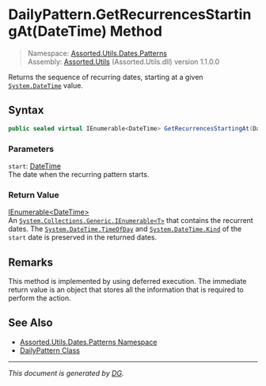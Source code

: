 ﻿# DailyPattern.GetRecurrencesStartingAt(DateTime) Method

> Namespace: [Assorted.Utils.Dates.Patterns](index.md#assortedutilsdatespatterns-namespace)\
> Assembly: [Assorted.Utils](index.md) (Assorted.Utils.dll) version 1.1.0.0

Returns the sequence of recurring dates, starting at a given [`System.DateTime`](https://docs.microsoft.com/en-us/dotnet/api/system.datetime) value.

## Syntax

```csharp
public sealed virtual IEnumerable<DateTime> GetRecurrencesStartingAt(DateTime start)
```

### Parameters

`start`: [DateTime](https://docs.microsoft.com/en-us/dotnet/api/system.datetime)\
The date when the recurring pattern starts.

### Return Value

[IEnumerable\<DateTime>](https://docs.microsoft.com/en-us/dotnet/api/system.collections.generic.ienumerable-1)\
An [`System.Collections.Generic.IEnumerable<T>`](https://docs.microsoft.com/en-us/dotnet/api/system.collections.generic.ienumerable-1) that contains the recurrent dates. The [`System.DateTime.TimeOfDay`](https://docs.microsoft.com/en-us/dotnet/api/system.datetime.timeofday) and [`System.DateTime.Kind`](https://docs.microsoft.com/en-us/dotnet/api/system.datetime.kind) of the `start` date is preserved in the returned dates.

## Remarks

This method is implemented by using deferred execution. The immediate return value is an object that stores all the information that is required to perform the action.

## See Also

- [Assorted.Utils.Dates.Patterns Namespace](index.md#assortedutilsdatespatterns-namespace)
- [DailyPattern Class](Assorted.Utils.Dates.Patterns.DailyPattern.md)

---

_This document is generated by [DG](https://github.com/Khojasteh/dg)._
